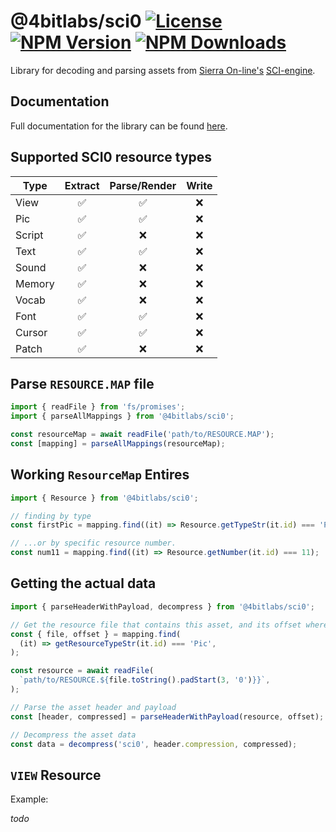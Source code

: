 # @4bitlabs/sci0 [![License][license]][npm] [![NPM Version][version]][npm] [![NPM Downloads][dl]][npm]

[npm]: https://www.npmjs.com/package/@4bitlabs/sci0
[version]: https://img.shields.io/npm/v/%404bitlabs%2Fsci0
[license]: https://img.shields.io/npm/l/%404bitlabs%2Fsci0
[dl]: https://img.shields.io/npm/dy/%404bitlabs%2Fsci0

Library for decoding and parsing assets from [Sierra On-line's][sierra] [<abbr title="Sierra Creative Interpreter">SCI</abbr>-engine][sci0].

## Documentation

Full documentation for the library can be found [here][docs].

[docs]: https://32bitkid.github.io/sci.js/modules/_4bitlabs_sci0.html

## Supported SCI0 resource types

| Type   | Extract | Parse/Render | Write |
| ------ | :-----: | :----------: | :---: |
| View   |   ✅    |      ✅      |  ❌   |
| Pic    |   ✅    |      ✅      |  ❌   |
| Script |   ✅    |      ❌      |  ❌   |
| Text   |   ✅    |      ✅      |  ❌   |
| Sound  |   ✅    |      ❌      |  ❌   |
| Memory |   ✅    |      ❌      |  ❌   |
| Vocab  |   ✅    |      ❌      |  ❌   |
| Font   |   ✅    |      ✅      |  ❌   |
| Cursor |   ✅    |      ✅      |  ❌   |
| Patch  |   ✅    |      ❌      |  ❌   |

## Parse `RESOURCE.MAP` file

```ts
import { readFile } from 'fs/promises';
import { parseAllMappings } from '@4bitlabs/sci0';

const resourceMap = await readFile('path/to/RESOURCE.MAP');
const [mapping] = parseAllMappings(resourceMap);
```

## Working `ResourceMap` Entires

```ts
import { Resource } from '@4bitlabs/sci0';

// finding by type
const firstPic = mapping.find((it) => Resource.getTypeStr(it.id) === 'Pic');

// ...or by specific resource number.
const num11 = mapping.find((it) => Resource.getNumber(it.id) === 11);
```

## Getting the actual data

```ts
import { parseHeaderWithPayload, decompress } from '@4bitlabs/sci0';

// Get the resource file that contains this asset, and its offset where the header starts.
const { file, offset } = mapping.find(
  (it) => getResourceTypeStr(it.id) === 'Pic',
);

const resource = await readFile(
  `path/to/RESOURCE.${file.toString().padStart(3, '0')}}`,
);

// Parse the asset header and payload
const [header, compressed] = parseHeaderWithPayload(resource, offset);

// Decompress the asset data
const data = decompress('sci0', header.compression, compressed);
```

## `VIEW` Resource

Example:

_todo_

[sierra]: https://en.wikipedia.org/wiki/Sierra_Entertainment
[sci0]: http://sciwiki.sierrahelp.com/index.php/Sierra_Creative_Interpreter
